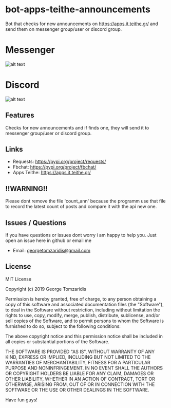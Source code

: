 # bot-apps-teithe-announcements
Bot that checks for new announcements on https://apps.it.teithe.gr/ and send them on messenger group/user or discord group.

# Messenger 
![alt text](https://github.com/georgetomzaridis/botappsteitheannouncements/blob/master/images/message_sample.png "Messenger Announcement")

# Discord
![alt text](https://github.com/georgetomzaridis/botappsteitheannouncements/blob/master/images/discord_sample.png "Messenger Announcement")

## Features
Checks for new announcements and if finds one, they will send it to messenger group/user or discord group.

## Links
* Requests: https://pypi.org/project/requests/
* Fbchat: https://pypi.org/project/fbchat/
* Apps Teithe: https://apps.it.teithe.gr/

## !!WARNING!!
Please dont remove the file 'count_ann' because the programm use that file to record the latest count of posts and compare it with the api new one.

## Issues / Questions
If you have questions or issues dont worry i am happy to help you. Just open an issue here in github or email me
* Email: georgetomzaridis@gmail.com

## License
MIT License

Copyright (c) 2019 George Tomzaridis

Permission is hereby granted, free of charge, to any person obtaining a copy
of this software and associated documentation files (the "Software"), to deal
in the Software without restriction, including without limitation the rights
to use, copy, modify, merge, publish, distribute, sublicense, and/or sell
copies of the Software, and to permit persons to whom the Software is
furnished to do so, subject to the following conditions:

The above copyright notice and this permission notice shall be included in all
copies or substantial portions of the Software.

THE SOFTWARE IS PROVIDED "AS IS", WITHOUT WARRANTY OF ANY KIND, EXPRESS OR
IMPLIED, INCLUDING BUT NOT LIMITED TO THE WARRANTIES OF MERCHANTABILITY,
FITNESS FOR A PARTICULAR PURPOSE AND NONINFRINGEMENT. IN NO EVENT SHALL THE
AUTHORS OR COPYRIGHT HOLDERS BE LIABLE FOR ANY CLAIM, DAMAGES OR OTHER
LIABILITY, WHETHER IN AN ACTION OF CONTRACT, TORT OR OTHERWISE, ARISING FROM,
OUT OF OR IN CONNECTION WITH THE SOFTWARE OR THE USE OR OTHER DEALINGS IN THE
SOFTWARE.


Have fun guys!
